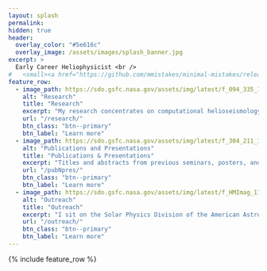 ```yaml
---
layout: splash
permalink:
hidden: true
header:
  overlay_color: "#5e616c"
  overlay_image: /assets/images/splash_banner.jpg
excerpt: >
  Early Career Heliophysicist <br />
#   <small><a href="https://github.com/mmistakes/minimal-mistakes/releases/tag/4.24.0">Latest release v4.24.0</a></small>
feature_row:
  - image_path: https://sdo.gsfc.nasa.gov/assets/img/latest/f_094_335_193_256.jpg
    alt: "Research"
    title: "Research"
    excerpt: "My research concentrates on computational helioseismology and the development of hard x-ray detectors for solar physics instrument suites on CubeSats and sounding rockets."
    url: "/research/"
    btn_class: "btn--primary"
    btn_label: "Learn more"
  - image_path: https://sdo.gsfc.nasa.gov/assets/img/latest/f_304_211_171_256.jpg
    alt: "Publications and Presentations"
    title: "Publications & Presentations"
    excerpt: "Titles and abstracts from previous seminars, posters, and published works on DEIA and solar physics topics can be found here."
    url: "/pubNpres/"
    btn_class: "btn--primary"
    btn_label: "Learn more"  
  - image_path: https://sdo.gsfc.nasa.gov/assets/img/latest/f_HMImag_171_256.jpg
    alt: "Outreach"
    title: "Outreach"
    excerpt: "I sit on the Solar Physics Division of the American Astronomical Society’s Education and Public Outreach Committee and strive to center DEIA principles in all my work." 
    url: "/outreach/"
    btn_class: "btn--primary"
    btn_label: "Learn more"  
---
```


{% include feature_row %}
